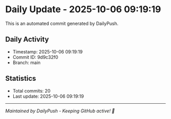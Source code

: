 # Daily Update - 2025-10-06 09:19:19

This is an automated commit generated by DailyPush.

## Daily Activity
- Timestamp: 2025-10-06 09:19:19
- Commit ID: 9d9c32f0
- Branch: main

## Statistics
- Total commits: 20
- Last update: 2025-10-06 09:19:19

---
*Maintained by DailyPush - Keeping GitHub active! 🚀*
